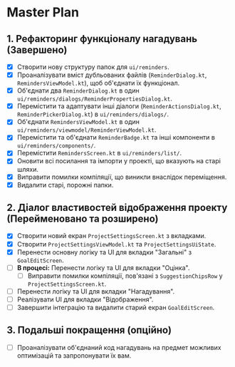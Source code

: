 # Master Plan

## 1. Рефакторинг функціоналу нагадувань (Завершено)
- [x] Створити нову структуру папок для `ui/reminders`.
- [x] Проаналізувати вміст дубльованих файлів (`ReminderDialog.kt`, `RemindersViewModel.kt`), щоб об'єднати їх функціонал.
- [x] Об'єднати два `ReminderDialog.kt` в один `ui/reminders/dialogs/ReminderPropertiesDialog.kt`.
- [x] Перемістити та адаптувати інші діалоги (`ReminderActionsDialog.kt`, `ReminderPickerDialog.kt`) в `ui/reminders/dialogs/`.
- [x] Об'єднати `RemindersViewModel.kt` в один `ui/reminders/viewmodel/ReminderViewModel.kt`.
- [x] Перемістити та об'єднати `ReminderBadge.kt` та інші компоненти в `ui/reminders/components/`.
- [x] Перемістити `RemindersScreen.kt` в `ui/reminders/list/`.
- [x] Оновити всі посилання та імпорти у проекті, що вказують на старі шляхи.
- [x] Виправити помилки компіляції, що виникли внаслідок переміщення.
- [x] Видалити старі, порожні папки.

## 2. Діалог властивостей відображення проекту (Перейменовано та розширено)
- [x] Створити новий екран `ProjectSettingsScreen.kt` з вкладками.
- [x] Створити `ProjectSettingsViewModel.kt` та `ProjectSettingsUiState`.
- [x] Перенести основну логіку та UI для вкладки "Загальні" з `GoalEditScreen`.
- [ ] **В процесі:** Перенести логіку та UI для вкладки "Оцінка".
    - [ ] Виправити помилки компіляції, пов'язані з `SuggestionChipsRow` у `ProjectSettingsScreen.kt`.
- [ ] Перенести логіку та UI для вкладки "Нагадування".
- [ ] Реалізувати UI для вкладки "Відображення".
- [ ] Завершити інтеграцію та видалити старий екран `GoalEditScreen`.

## 3. Подальші покращення (опційно)
- [ ] Проаналізувати об'єднаний код нагадувань на предмет можливих оптимізацій та запропонувати їх вам.